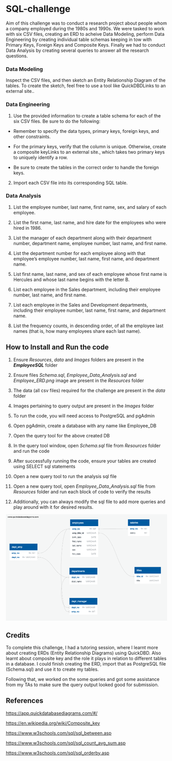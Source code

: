 # SQL-challenge

Aim of this challenge was to conduct a research project about people whom a company employed during the 1980s and 1990s. We were tasked to work with six CSV files, creating an ERD to acheive Data Modeling, perform Data Engineering by creating individual table schemas keeping in tow with Primary Keys, Foreign Keys and Composite Keys. Finally we had to conduct Data Analysis by creating several queries to answer all the research questions. 

### Data Modeling
Inspect the CSV files, and then sketch an Entity Relationship Diagram of the tables. To create the sketch, feel free to use a tool like QuickDBDLinks to an external site..

### Data Engineering
1.  Use the provided information to create a table schema for each of the six CSV files. Be sure to do the following:

-   Remember to specify the data types, primary keys, foreign keys, and other constraints.

-   For the primary keys, verify that the column is unique. Otherwise, create a composite keyLinks to an external site., which takes two primary keys to uniquely identify a row.

-   Be sure to create the tables in the correct order to handle the foreign keys.

2. Import each CSV file into its corresponding SQL table.

### Data Analysis
1. List the employee number, last name, first name, sex, and salary of each employee.

2. List the first name, last name, and hire date for the employees who were hired in 1986.

3. List the manager of each department along with their department number, department name, employee number, last name, and first name.

4. List the department number for each employee along with that employee’s employee number, last name, first name, and department name.

5. List first name, last name, and sex of each employee whose first name is Hercules and whose last name begins with the letter B.

6. List each employee in the Sales department, including their employee number, last name, and first name.

7. List each employee in the Sales and Development departments, including their employee number, last name, first name, and department name.

8. List the frequency counts, in descending order, of all the employee last names (that is, how many employees share each last name).


## How to Install and Run the code

1. Ensure _Resources_, _data_ and _Images_ folders are present in the ***EmployeeSQL*** folder

2. Ensure files _Schema.sql_, _*Employee_Data_Analysis.sql*_ and _*Employee_ERD.png*_ image are present in the _Resources_ folder

3. The data (all csv files) required for the challenge are present in the _data_ folder

4. Images pertaining to query output are present in the _Images_ folder

5. To run the code, you will need access to PostgreSQL and pgAdmin

6. Open pgAdmin, create a database with any name like Employee_DB 

7. Open the query tool for the above created DB

8. In the query tool window, open _Schema.sql_ file from _Resources_ folder and run the code

9. After successfully running the code, ensure your tables are created using SELECT sql statements 

10. Open a new query tool to run the analysis sql file

11. Open a new query tool, open _*Employee_Data_Analysis.sql*_ file from _Resources_ folder and run each block of code to verify the results

12. Additionally, you can always modify the sql file to add more queries and play around with it for desired results.

![Employee ERD](EmployeeSQL/Resources/Employee_ERD.png)

## Credits

To complete this challenge, I had a tutoring session, where I learnt more about creating ERDs (Entity Relationship Diagrams) using QuickDBD. Also learnt about composite key and the role it plays in relation to different tables in a database. I could finish creating the ERD, import that as PostgreSQL file (Schema.sql) and use it to create my tables. 

Following that, we worked on the some queries and got some assistance from my TAs to make sure the query output looked good for submission. 

## References

https://app.quickdatabasediagrams.com/#/

https://en.wikipedia.org/wiki/Composite_key

https://www.w3schools.com/sql/sql_between.asp

https://www.w3schools.com/sql/sql_count_avg_sum.asp

https://www.w3schools.com/sql/sql_orderby.asp





 

